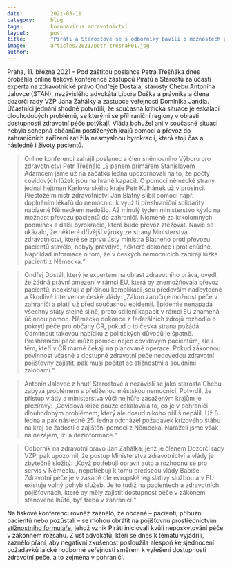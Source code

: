 ```yaml
---
date:         2021-03-11
category:     blog
tags:         koronavirus zdravotnictví
layout:       post
title:        "Piráti a Starostové se s odborníky bavili o možnostech přeshraniční spolupráce a právní obrany občanů, kterým nebyla zajištěna zákonná péče"
image:        articles/2021/petr-tresnak01.jpg
author:       
---
```




Praha, 11. března 2021 – Pod záštitou poslance Petra Třešňáka dnes proběhla online tisková konference zástupců Pirátů a Starostů za účasti experta na zdravotnické právo Ondřeje Dostála, starosty Chebu Antonína Jalovce (STAN), nezávislého advokáta Libora Duška a právníka a člena dozorčí rady VZP Jana Zahálky a zástupce veřejnosti Dominika Jandla. Účastníci jednání shodně potvrdili, že současná kritická situace je eskalací dlouhodobých problémů, se kterými se příhraniční regiony v oblasti dostupnosti zdravotní péče potýkají. Vláda bohužel ani v současné situaci nebyla schopná občanům postižených krajů pomoci a převoz do zahraničních zařízení zatížila nesmyslnou byrokracií, která stojí čas a následně i životy pacientů.

> Online konferenci zahájil poslanec a člen sněmovního Výboru pro zdravotnictví Petr Třešňák: „S panem primářem Stanislavem Adamcem jsme už na začátku ledna upozorňovali na to, že počty covidových lůžek jsou na hraně kapacit. O pomoci německé strany jednal hejtman Karlovarského kraje Petr Kulhánek už v prosinci. Přestože ministr zdravotnictví Jan Blatný slíbil pomoci např. doplněním lékařů do nemocnic, k využití přeshraniční solidarity nabízené Německem nedošlo. Až minulý týden ministerstvo kývlo na možnost převozu pacientů do zahraničí. Nicméně za krkolomných podmínek a další byrokracie, která bude převoz ztěžovat. Navíc se ukázalo, že některé dřívější výroky ze strany Ministerstva zdravotnictví, které se zprvu ústy ministra Blatného proti převozu pacientů stavělo, nebyly pravdivé, některé dokonce i protichůdné. Například informace o tom, že v českých nemocnicích zabírají lůžka pacienti z Německa.“

> Ondřej Dostál, který je expertem na oblast zdravotního práva, uvedl, že žádná právní omezení v rámci EU, která by znemožňovala převoz pacientů, neexistují a příčinou komplikací jsou především nadbytečné a škodlivé intervence české vlády: „Zákon zaručuje možnost péče v zahraničí a platil už před současnou epidemií. Epidemie nenapadá všechny státy stejně silně, proto sdílení kapacit v rámci EU znamená účinnou pomoc. Německo dokonce z federálních zdrojů rozhodlo o pokrytí péče pro občany ČR, pokud o to česká strana požádá. Odmítnout takovou nabídku z politických důvodů je špatně. Přeshraniční péče může pomoci nejen covidovým pacientům, ale i těm, kteří v ČR marně čekají na plánované operace. Pokud zákonnou povinnost včasné a dostupné zdravotní péče nedovedou zdravotní pojišťovny zajistit, pak musí počítat se stížnostmi a soudními žalobami.“

> Antonín Jalovec z hnutí Starostové a nezávislí se jako starosta Chebu zabývá problémem s přetíženou městskou nemocnicí. Potvrdil, že přístup vlády a ministerstva vůči nejhůře zasaženým krajům je přezíravý: „Covidová krize pouze eskalovala to, co je v pohraničí dlouhodobým problémem, který ale dosud nikoho příliš nepálil. Už 8. ledna a pak následně 25. ledna odcházel požadavek krizového štábu na kraj se žádostí o zajištění pomoci z Německa. Naráželi jsme však na nezájem, lži a dezinformace.“ 

> Odborník na zdravotní právo Jan Zahálka, jenž je členem Dozorčí rady VZP, pak upozornil, že postup Ministerstva zdravotnictví a vlády je zbytečně složitý: „Když potřebuji opravit auto a rozhodnu se pro servis v Německu, nepotřebuji k tomu předsedu vlády Babiše. Zdravotní péče je v zásadě dle evropské legislativy službou a v EU existuje volný pohyb služeb. Je to tudíž na pacientech a zdravotních pojišťovnách, které by měly zajistit dostupnost péče v zákonem stanovené lhůtě, byť třeba v zahraničí.“

Na tiskové konferenci rovněž zaznělo, že občané – pacienti, příbuzní pacientů nebo pozůstalí – se mohou obrátit na pojišťovnu prostřednictvím [stížnostního formuláře](https://nedostupnapece.mzcr.cz/), jehož vznik Piráti iniciovali kvůli neposkytování péče v zákonném rozsahu. Z úst advokátů, kteří se dnes k tématu vyjádřili, zaznělo přání, aby negativní zkušenost posloužila alespoň ke sjednocení požadavků laické i odborné veřejnosti směrem k vyřešení dostupnosti zdravotní péče, a to zejména v pohraničí.
